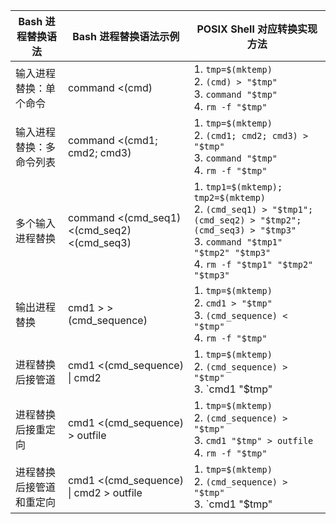 | Bash 进程替换语法        | Bash 进程替换语法示例                       | POSIX Shell 对应转换实现方法                                 |
| ------------------------ | ------------------------------------------- | ------------------------------------------------------------ |
| 输入进程替换：单个命令   | command <(cmd)                              | 1. `tmp=$(mktemp)` <br> 2. `(cmd) > "$tmp"` <br> 3. `command "$tmp"` <br> 4. `rm -f "$tmp"` |
| 输入进程替换：多命令列表 | command <(cmd1; cmd2; cmd3)                 | 1. `tmp=$(mktemp)` <br> 2. `(cmd1; cmd2; cmd3) > "$tmp"` <br> 3. `command "$tmp"` <br> 4. `rm -f "$tmp"` |
| 多个输入进程替换         | command <(cmd_seq1) <(cmd_seq2) <(cmd_seq3) | 1. `tmp1=$(mktemp); tmp2=$(mktemp)` <br> 2. `(cmd_seq1) > "$tmp1"; (cmd_seq2) > "$tmp2"; (cmd_seq3) > "$tmp3"` <br> 3. `command "$tmp1" "$tmp2" "$tmp3"` <br> 4. `rm -f "$tmp1" "$tmp2" "$tmp3"` |
| 输出进程替换             | cmd1 > >(cmd_sequence)                      | 1. `tmp=$(mktemp)` <br/> 2. `cmd1 > "$tmp"` <br/> 3. `(cmd_sequence) < "$tmp"` <br/> 4. `rm -f "$tmp"` |
| 进程替换后接管道         | cmd1 <(cmd_sequence) \| cmd2                | 1. `tmp=$(mktemp)` <br> 2. `(cmd_sequence) > "$tmp"` <br> 3. `cmd1 "$tmp" | cmd2` <br> 4. `rm -f "$tmp"` |
| 进程替换后接重定向       | cmd1 <(cmd_sequence) > outfile              | 1. `tmp=$(mktemp)` <br> 2. `(cmd_sequence) > "$tmp"` <br> 3. `cmd1 "$tmp" > outfile` <br> 4. `rm -f "$tmp"` |
| 进程替换后接管道和重定向 | cmd1 <(cmd_sequence) \| cmd2 > outfile      | 1. `tmp=$(mktemp)` <br/> 2. `(cmd_sequence) > "$tmp"` <br/> 3. `cmd1 "$tmp" | cmd2 > outfile` <br/> 4. `rm -f "$tmp"` |